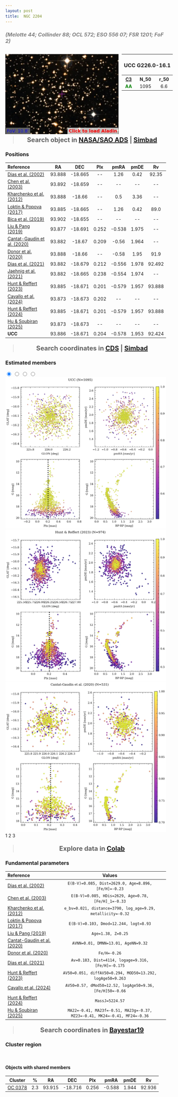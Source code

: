 ```yaml
---
layout: post
title:  NGC 2204
---
```

<h3><span style="color: #808080;"><i>(Melotte 44; Collinder 88; OCL 572; ESO 556 07; FSR 1201; FoF 2)</i></span></h3><div style="display: flex; justify-content: space-between; width:720px;height:250px">
<div style="text-align: center;">

<!-- Static image + data attributes for FOV and target -->
<img id="aladin_img"
     data-umami-event="aladin_load"
     src="https://raw.githubusercontent.com/ucc23/Q3N/main/plots/aladin/ngc2204.webp"
     alt="Click to load Aladin Lite" 
     style="width:355px;height:250px; cursor: pointer;"
     data-fov="0.22" 
     data-target="93.886 -18.671"/>
<!-- Div to contain Aladin Lite viewer -->
<div id="aladin-lite-div" style="width:355px;height:250px;display:none;"></div>
<!-- Aladin Lite script (will be loaded after the image is clicked) -->
<script src="{{ site.baseurl }}/scripts/aladin_load.js"></script>

</div>
<!-- Left block -->

<table style="width:355px;height:250px;">
  <!-- Row 1 (title) -->
  <tr>
    <td colspan="5"><h3>UCC G226.0-16.1</h3></td>
  </tr>
  <!-- Row 2 -->
  <tr>
    <th style="text-align: center;"><a href="https://ucc.ar/faq#what-is-the-c3-parameter" title="Combined class">C3</a></th>
    <th style="text-align: center;"><div title="Stars with membership probability >50%">N_50</div></th>
    <th style="text-align: center;"><div title="Radius that contains half the members [arcmin]">r_50</div></th>
  </tr>
  <!-- Row 3 -->
  <tr>
    <td style="text-align: center;"><span style="color: green; font-weight: bold;">A</span><span style="color: green; font-weight: bold;">A</span></td>
    <td style="text-align: center;">1095</td>
    <td style="text-align: center;">6.6</td>
  </tr>
</table>
</div>

> <p style="text-align:center; font-weight: bold; font-size:20px">Search object in <a data-umami-event="nasa_search" href="https://ui.adsabs.harvard.edu/search/q=%20collection%3Aastronomy%20body%3A%22NGC%202204%22&sort=date%20desc%2C%20bibcode%20desc&p_=0" target="_blank">NASA/SAO ADS</a> | <a data-umami-event="simbad_search" href="https://simbad.cds.unistra.fr/simbad/sim-id-refs?Ident=ngc2204" target="_blank">Simbad</a></p>


### Positions

| Reference    | RA    | DEC   | Plx  | pmRA  | pmDE   |  Rv  |
| :---         | :---: | :---: | :---: | :---: | :---: | :---: |
|[Dias et al. (2002)](https://ui.adsabs.harvard.edu/abs/2002A%26A...389..871D) | 93.888 | -18.665 | -- | 1.26 | 0.42 | 92.35 |
|[Chen et al. (2003)](https://ui.adsabs.harvard.edu/abs/2003AJ....125.1397C) | 93.892 | -18.659 | -- | -- | -- | -- |
|[Kharchenko et al. (2012)](https://ui.adsabs.harvard.edu/abs/2012A%26A...543A.156K) | 93.888 | -18.66 | -- | 0.5 | 3.36 | -- |
|[Loktin & Popova (2017)](https://ui.adsabs.harvard.edu/abs/2017AstBu..72..257L) | 93.885 | -18.665 | -- | 1.26 | 0.42 | 89.0 |
|[Bica et al. (2019)](https://ui.adsabs.harvard.edu/abs/2019AJ....157...12B) | 93.902 | -18.655 | -- | -- | -- | -- |
|[Liu & Pang (2019)](https://ui.adsabs.harvard.edu/abs/2019ApJS..245...32L) | 93.877 | -18.691 | 0.252 | -0.538 | 1.975 | -- |
|[Cantat-Gaudin et al. (2020)](https://ui.adsabs.harvard.edu/abs/2020A%26A...640A...1C) | 93.882 | -18.67 | 0.209 | -0.56 | 1.964 | -- |
|[Donor et al. (2020)](https://ui.adsabs.harvard.edu/abs/2020AJ....159..199D) | 93.888 | -18.66 | -- | -0.58 | 1.95 | 91.9 |
|[Dias et al. (2021)](https://ui.adsabs.harvard.edu/abs/2021MNRAS.504..356D) | 93.882 | -18.679 | 0.212 | -0.556 | 1.978 | 92.492 |
|[Jaehnig et al. (2021)](https://ui.adsabs.harvard.edu/abs/2021ApJ...923..129J) | 93.882 | -18.665 | 0.238 | -0.554 | 1.974 | -- |
|[Hunt & Reffert (2023)](https://ui.adsabs.harvard.edu/abs/2023A%26A...673A.114H) | 93.885 | -18.671 | 0.201 | -0.579 | 1.957 | 93.888 |
|[Cavallo et al. (2024)](https://ui.adsabs.harvard.edu/abs/2024AJ....167...12C) | 93.873 | -18.673 | 0.202 | -- | -- | -- |
|[Hunt & Reffert (2024)](https://ui.adsabs.harvard.edu/abs/2024A%26A...686A..42H) | 93.885 | -18.671 | 0.201 | -0.579 | 1.957 | 93.888 |
|[Hu & Soubiran (2025)](https://ui.adsabs.harvard.edu/abs/2025A%26A...699A.246H) | 93.873 | -18.673 | -- | -- | -- | -- |
| **UCC** |93.886 | -18.671 | 0.204 | -0.578 | 1.953 | 92.424 |

> <p style="text-align:center; font-weight: bold; font-size:20px">Search coordinates in <a data-umami-event="cds_coord_search" href="https://cdsportal.u-strasbg.fr/?target=93.886,-18.671" target="_blank">CDS</a> | <a data-umami-event="simbad_coord_search" href="https://simbad.cds.unistra.fr/mobile/object_list.html?coord=93.886%20-18.671&output=json&radius=5&userEntry=ngc2204" target="_blank">Simbad</a></p>

### Estimated members

<div class="carousel">
<input type="radio" name="radio-btn" id="slide1" checked>
<input type="radio" name="radio-btn" id="slide1">
<input type="radio" name="radio-btn" id="slide2">
<input type="radio" name="radio-btn" id="slide3">
<div class="slides">
<div class="slide">
<a href="https://raw.githubusercontent.com/ucc23/Q3N/main/plots/UCC/ngc2204.webp" target="_blank">
<img src="https://raw.githubusercontent.com/ucc23/Q3N/main/plots/UCC/ngc2204.webp" alt="NGC 2204 UCC">
</a>
</div>
<div class="slide">
<a href="https://raw.githubusercontent.com/ucc23/Q3N/main/plots/HUNT23/ngc2204.webp" target="_blank">
<img src="https://raw.githubusercontent.com/ucc23/Q3N/main/plots/HUNT23/ngc2204.webp" alt="NGC 2204 HUNT23">
</a>
</div>
<div class="slide">
<a href="https://raw.githubusercontent.com/ucc23/Q3N/main/plots/CANTAT20/ngc2204.webp" target="_blank">
<img src="https://raw.githubusercontent.com/ucc23/Q3N/main/plots/CANTAT20/ngc2204.webp" alt="NGC 2204 CANTAT20">
</a>
</div>
</div>
<div class="indicators">
<label for="slide1">1</label>
<label for="slide2">2</label>
<label for="slide3">3</label>
</div>
</div>


> <p style="text-align:center; font-weight: bold; font-size:20px">Explore data in <a data-umami-event="colab" href="https://colab.research.google.com/github/ucc23/ucc/blob/main/assets/notebook.ipynb" target="_blank">Colab</a></p>


### Fundamental parameters

| Reference |  Values |
| :---      |  :---:  |
| [Dias et al. (2002)](https://ui.adsabs.harvard.edu/abs/2002A%26A...389..871D) | `E(B-V)=0.085, Dist=2629.0, Age=8.896, [Fe/H]=-0.23` |
| [Chen et al. (2003)](https://ui.adsabs.harvard.edu/abs/2003AJ....125.1397C) | `E(B-V)=0.085, HDis=2629, Age=0.78, [Fe/H]_1=-0.33` |
| [Kharchenko et al. (2012)](https://ui.adsabs.harvard.edu/abs/2012A%26A...543A.156K) | `e_bv=0.021, distance=3790, log_age=9.29, metallicity=-0.32` |
| [Loktin & Popova (2017)](https://ui.adsabs.harvard.edu/abs/2017AstBu..72..257L) | `E(B-V)=0.103, Dmod=12.244, logt=8.93` |
| [Liu & Pang (2019)](https://ui.adsabs.harvard.edu/abs/2019ApJS..245...32L) | `Age=1.38, Z=0.25` |
| [Cantat-Gaudin et al. (2020)](https://ui.adsabs.harvard.edu/abs/2020A%26A...640A...1C) | `AVNN=0.01, DMNN=13.01, AgeNN=9.32` |
| [Donor et al. (2020)](https://ui.adsabs.harvard.edu/abs/2020AJ....159..199D) | `Fe/H=-0.26` |
| [Dias et al. (2021)](https://ui.adsabs.harvard.edu/abs/2021MNRAS.504..356D) | `Av=0.183, Dist=4114, logage=9.316, [Fe/H]=-0.175` |
| [Hunt & Reffert (2023)](https://ui.adsabs.harvard.edu/abs/2023A%26A...673A.114H) | `AV50=0.051, diffAV50=0.294, MOD50=13.292, logAge50=9.263` |
| [Cavallo et al. (2024)](https://ui.adsabs.harvard.edu/abs/2024AJ....167...12C) | `AV50=0.57, dMod50=12.52, logAge50=9.36, [Fe/H]50=-0.66` |
| [Hunt & Reffert (2024)](https://ui.adsabs.harvard.edu/abs/2024A%26A...686A..42H) | `MassJ=5224.57` |
| [Hu & Soubiran (2025)](https://ui.adsabs.harvard.edu/abs/2025A%26A...699A.246H) | `MA22=-0.41, MA23f=-0.51, MA23g=-0.37, MZ23=-0.41, MK24=-0.41, MF24=-0.36` |

> <p style="text-align:center; font-weight: bold; font-size:20px">Search coordinates in <a data-umami-event="bayestar" href="http://argonaut.skymaps.info/query?lon=226.018%20&lat=-16.114&coordsys=gal&mapname=bayestar2019" target="_blank">Bayestar19</a></p>


### Cluster region

<html lang="en">
  <body>
    <center>
    <div id="plot-params"
         data-oc-name="ngc2204"
         data-ra-center="93.88"
         data-dec-center="-18.67"
         data-rad-deg="6.6"
         data-plx="0.204">
    </div>
    <div id="plot-container">
        <div id="plot"></div>
    </div>
    <script defer type="module" src="{{ site.baseurl }}/scripts/radec_scatter.js"></script>
    </center>
  </body>
</html>
<br>


#### Objects with shared members

| Cluster | <span title="Percentage of members that this OC shares with the ones listed">%</span>   | RA   | DEC   | Plx   | pmRA  | pmDE  | Rv    |
| :---:   | :-: |:---: | :---: | :---: | :---: | :---: | :---: |
|[OC 0378](/_clusters/oc0378/)| 2.3 | 93.915 | -18.716 | 0.256 | -0.588 | 1.944 | 92.936 |